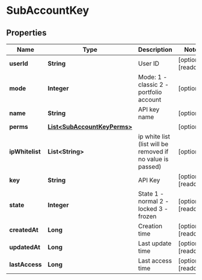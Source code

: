 

# SubAccountKey

## Properties

Name | Type | Description | Notes
------------ | ------------- | ------------- | -------------
**userId** | **String** | User ID |  [optional] [readonly]
**mode** | **Integer** | Mode: 1 - classic 2 - portfolio account |  [optional]
**name** | **String** | API key name |  [optional]
**perms** | [**List&lt;SubAccountKeyPerms&gt;**](SubAccountKeyPerms.md) |  |  [optional]
**ipWhitelist** | **List&lt;String&gt;** | ip white list (list will be removed if no value is passed) |  [optional]
**key** | **String** | API Key |  [optional] [readonly]
**state** | **Integer** | State 1 - normal 2 - locked 3 - frozen |  [optional] [readonly]
**createdAt** | **Long** | Creation time |  [optional] [readonly]
**updatedAt** | **Long** | Last update time |  [optional] [readonly]
**lastAccess** | **Long** | Last access time |  [optional] [readonly]



